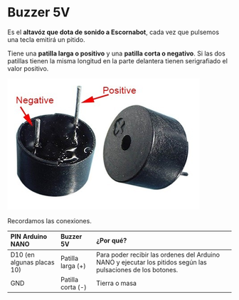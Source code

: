 # Buzzer 5V

Es el **altavóz que dota de sonido a Escornabot**, cada vez que pulsemos una tecla emitirá un pitido.

Tiene una **patilla larga o positivo** y una **patilla corta o negativo**. Si las dos patillas tienen la misma longitud en la parte delantera tienen serigrafiado el valor positivo.

![Buzzer 5V](/assets/Buzzer5V.jpg)

Recordamos las conexiones. 

| PIN Arduino NANO | Buzzer 5V | ¿Por qué? |
| :--- | :--- | :--- |
| D10 \(en algunas placas 10\) | Patilla larga (+) | Para poder recibir las ordenes del Arduino NANO y ejecutar los pitidos según las pulsaciones de los botones. |
| GND | Patilla corta (-) | Tierra o masa |




